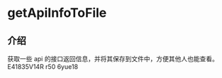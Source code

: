 <!--
 * @Author: yuwuwu
 * @Date: 2024-06-28 13:34:29
 * @LastEditors: yuwuwu
 * @LastEditTime: 2024-06-28 14:17:27
 * @FilePath: /markdown-code/getApiInfoToFile/README.md
 * @Description:
-->

# getApiInfoToFile

## 介绍

获取一些 api 的接口返回信息，并将其保存到文件中，方便其他人也能查看。
E41835V14R  r50 6yue18